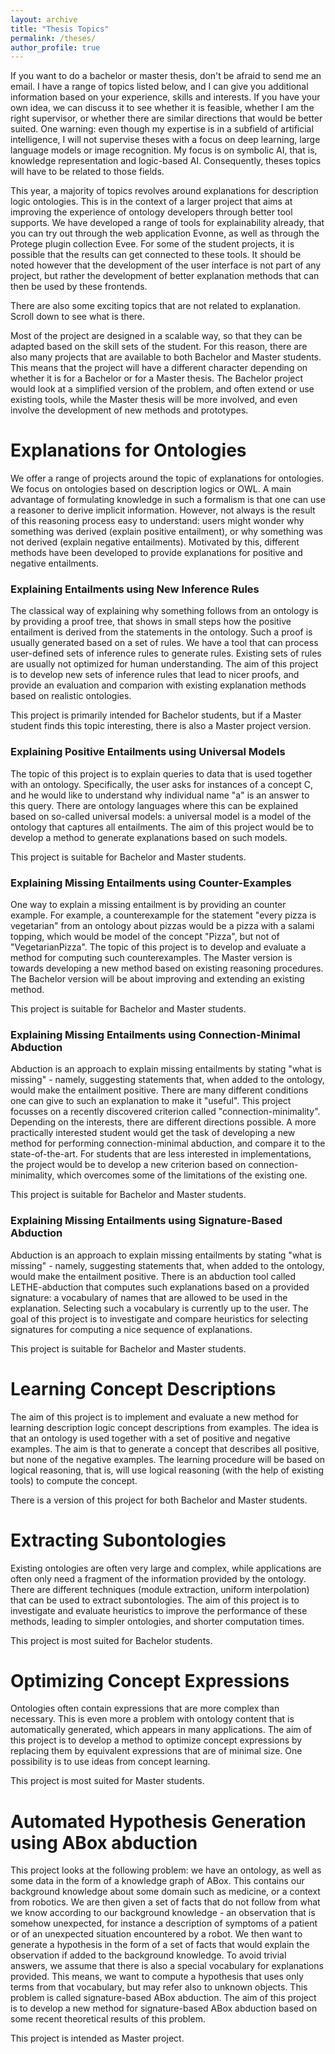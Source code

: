 ```yaml
---
layout: archive
title: "Thesis Topics"
permalink: /theses/
author_profile: true
---
```



If you want to do a bachelor or master thesis, don't be afraid to send
me an email. I have a range of topics listed below, and I can give
you additional information based on your experience, skills and
interests. If you have your own idea, we can discuss it to see whether
it is feasible, whether I am the right supervisor, or whether there
are similar directions that would be better suited. One warning: even
though my expertise is in a subfield of artificial intelligence, I
will not supervise theses with a focus on deep learning, large
language models or image recognition. My focus is on symbolic AI, that
is, knowledge representation and logic-based AI. Consequently, theses
topics will have to be related to those fields. 

This year, a majority of topics revolves around explanations for
description logic ontologies. This is in the context of a larger
project that aims at improving the experience of ontology developers
through better tool supports. We have developed a range of tools for
explainability already, that you can try out through the web
application Evonne, as well as through the Protege plugin collection
Evee. For some of the student projects, it is possible that the
results can get connected to these tools. It should be noted however
that the development of the user interface is not part of any project,
but rather the development of better explanation methods that can then
be used by these frontends.

There are also some exciting topics that are not related to
explanation. Scroll down to see what is there.

Most of the project are designed in a scalable way, so that they can
be adapted based on the skill sets of the student. For this reason,
there are also many projects that are available to both Bachelor and
Master students. This means that the project will have a different
character depending on whether it is for 
a Bachelor or for a Master thesis. The Bachelor project would look
at a simplified version of the problem, and often extend or use
existing tools, while the Master thesis will be more involved, and
even involve the development of new methods and prototypes.

Explanations for Ontologies
======


We offer a range of projects around the topic of explanations for
ontologies. We focus on ontologies based on description logics or
OWL. A main advantage of formulating knowledge in such a formalism is
that one can use a reasoner to derive implicit information. However,
not always is the result of this reasoning process easy to understand:
users might wonder why something was derived (explain positive
entailment), or why something was not derived (explain negative
entailments). Motivated by this, different methods have been developed
to provide explanations for positive and negative entailments. 


### Explaining Entailments using New Inference Rules 


The classical way of explaining why something follows from an ontology
is by providing a proof tree, that shows in small steps how the
positive entailment is derived from the statements in the
ontology. Such a proof is usually generated based on a set of
rules. We have a tool that can process user-defined sets of inference
rules to generate rules. Existing sets of rules are usually not
optimized for human understanding. The aim of this project is to
develop new sets of inference rules that lead to nicer proofs, and
provide an evaluation and comparion with existing explanation methods
based on realistic ontologies. 

This project is primarily intended for Bachelor students, but if a
Master student finds this topic interesting, there is also a Master
project version.  



### Explaining Positive Entailments using Universal Models 

The topic of this project is to explain queries to data that is used
together with an ontology. Specifically, the user asks for instances
of a concept C, and he would like to understand why individual name
"a" is an answer to this query. There are ontology languages where
this can be explained based on so-called universal models: a universal
model is a model of the ontology that captures all entailments. The
aim of this project would be to develop a method to generate
explanations based on such models. 

This project is suitable for Bachelor and Master students.


### Explaining Missing Entailments using Counter-Examples


One way to explain a missing entailment is by providing an counter
example. For example, a counterexample for the statement
"every pizza is vegetarian" 
from an ontology about pizzas would be a pizza with a salami topping,
which would be model of the concept "Pizza", but not of
"VegetarianPizza". The topic of this project is to develop and
evaluate a method for computing such counterexamples. The Master
version is towards developing a new method based on existing reasoning
procedures. The Bachelor version will be about improving and extending
an existing method.


This project is suitable for Bachelor and Master students.

### Explaining Missing Entailments using Connection-Minimal Abduction


Abduction is an approach to explain missing entailments by stating
"what is missing" - namely, suggesting statements that, when added to
the ontology, would make the entailment positive. There are many
different conditions one can give to such an explanation to make it
"useful". This project focusses on a recently discovered criterion
called "connection-minimality". Depending on the interests, there are
different directions possible. A more practically interested student
would get the task of developing a new method for performing
connection-minimal abduction, and compare it to the
state-of-the-art. For students that are less interested in
implementations, the project would be to develop a new criterion based
on connection-minimality, which overcomes some of the limitations of
the existing one. 

This project is suitable for Bachelor and Master students.

### Explaining Missing Entailments using Signature-Based Abduction

Abduction is an approach to explain missing entailments by stating
"what is missing" - namely, suggesting statements that, when added to
the ontology, would make the entailment positive. There is an
abduction tool called LETHE-abduction that computes such explanations
based on a provided signature: a vocabulary of names that are allowed
to be used in the explanation. Selecting such a vocabulary is
currently up to the user. The goal of this project is to investigate
and compare heuristics for selecting signatures for computing a nice
sequence of explanations.


This project is suitable for Bachelor and Master students.



Learning Concept Descriptions
======

The aim of this project is to implement and evaluate a new method for
learning description logic concept descriptions from examples. The
idea is that an ontology is used together with a set of positive and
negative examples. The aim is that to generate a concept that
describes all positive, but none of the negative examples. The
learning procedure will be based on logical reasoning, that is, will
use logical reasoning (with the help of existing tools) to compute the
concept. 

There is a version of this project for both Bachelor and Master students.

Extracting Subontologies
======

Existing ontologies are often very large and complex, while
applications are often only need a fragment of the information
provided by the ontology. There are different techniques (module
extraction, uniform interpolation) that can be used to extract
subontologies. The aim of this project is to investigate and evaluate
heuristics to improve the performance of these methods, leading to
simpler ontologies, and shorter computation times. 

This project is most suited for Bachelor students.

Optimizing Concept Expressions 
======

Ontologies often contain expressions that are more complex than
necessary. This is even more a problem with ontology content that is
automatically generated, which appears in many applications. The aim
of this project is to develop a method to optimize concept
expressions by replacing them by equivalent expressions that are of
minimal size. One possibility is to use ideas from concept learning.

This project is most suited for Master students.

Automated Hypothesis Generation using ABox abduction
======

This project looks at the following problem: we have an ontology, as
well as some data in the form of a knowledge graph of ABox. This
contains our background knowledge about some domain such as medicine,
or a context from robotics. We are then given a set of facts that do
not follow from what we know according to our background knowledge -
an observation that is somehow unexpected, for instance a description
of symptoms of a patient or of an unexpected situation encountered by
a robot. We then want to generate a hypothesis in the form of a set of
facts that would explain the observation if added to the background
knowledge. To avoid trivial answers, we assume that there is also a
special vocabulary for explanations provided. This means, we want to
compute a hypothesis that uses only terms from that vocabulary, but
may refer also to unknown objects. This problem is called
signature-based ABox abduction. The aim of this project is to develop
a new method for signature-based ABox abduction based on some recent
theoretical results of this problem.


This project is intended as Master project.

